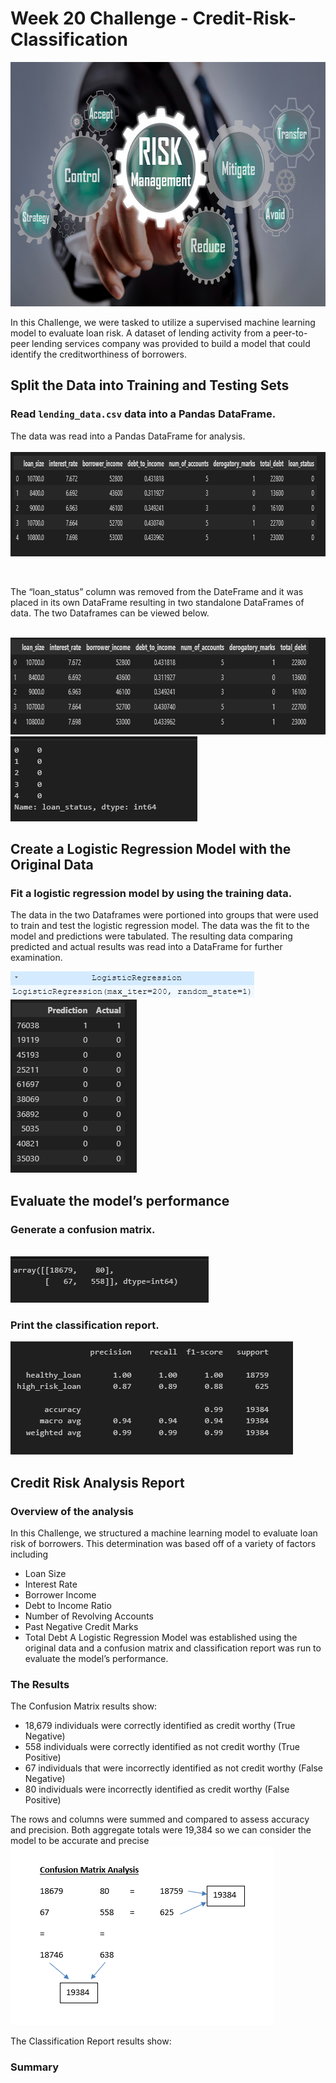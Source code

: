 # Week 20 Challenge - Credit-Risk-Classification

<img src="ReadMe Pics/Pic 12.png" width="648" height="391">

In this Challenge, we were tasked to utilize a supervised machine learning model to evaluate loan risk. A dataset of lending activity from a peer-to-peer lending services company was provided to build a model that could identify the creditworthiness of borrowers.   


## Split the Data into Training and Testing Sets

### Read `lending_data.csv` data into a Pandas DataFrame.

 The data was read into a Pandas DataFrame for analysis.  
<br>
<img src="ReadMe Pics/Pic 1.png" width="858" height="167">

<br>


The “loan_status” column was removed from the DateFrame and it was placed in its own DataFrame resulting in two standalone DataFrames of data.  The two Dataframes can be viewed below. 

<br>
<img src="ReadMe Pics/Pic 3.png" width="785" height="155">
<img src="ReadMe Pics/Pic 2.png" width="299" height="136">


## Create a Logistic Regression Model with the Original Data

### Fit a logistic regression model by using the training data.

The data in the two Dataframes were portioned into groups that were used to train and test the logistic regression model.  The data was the fit to the model and predictions were tabulated. The resulting data comparing predicted and actual results was read into a DataFrame for further examination.  

<img src="ReadMe Pics/Pic 16.png" width="390" height="42">

<br>

<img src="ReadMe Pics/Pic 4.png" width="202" height="277">
<br>



## Evaluate the model’s performance

### Generate a confusion matrix.


<br>
<img src="ReadMe Pics/Pic 5.png" width="317" height="74">

### Print the classification report.

<img src="ReadMe Pics/Pic 6.png" width="452" height="181">
<br>

## Credit Risk Analysis Report
### Overview of the analysis

In this Challenge, we structured a machine learning model to evaluate loan risk of borrowers.  This determination was based off of a variety of factors including <br>
* Loan Size
* Interest Rate
* Borrower Income
* Debt to Income Ratio
* Number of Revolving Accounts
* Past Negative Credit Marks
* Total Debt
 A Logistic Regression Model was established using the original data and a confusion matrix and classification report was run to evaluate the model’s performance.  



### The Results

The Confusion Matrix results show:
<br>
* 18,679 individuals were correctly identified as credit worthy (True Negative)
* 558 individuals were correctly identified as not credit worthy (True Positive)
* 67 individuals that were incorrectly identified as not credit worthy (False Negative)
* 80 individuals were incorrectly identified as credit worthy (False Positive)

The rows and columns were summed and compared to assess accuracy and precision.  Both aggregate totals were 19,384 so we can consider the model to be accurate and precise 
<img src="ReadMe Pics/Pic 17.png" width="421" height="287">

The Classification Report results show:


  
### Summary

